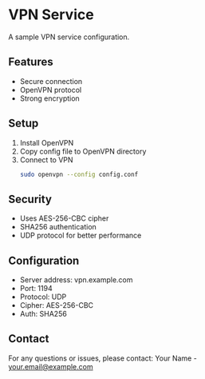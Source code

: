# VPN Service

A sample VPN service configuration.

## Features

- Secure connection
- OpenVPN protocol
- Strong encryption

## Setup

1. Install OpenVPN
2. Copy config file to OpenVPN directory
3. Connect to VPN
   ```bash
   sudo openvpn --config config.conf
   ```

## Security

- Uses AES-256-CBC cipher
- SHA256 authentication
- UDP protocol for better performance

## Configuration

- Server address: vpn.example.com
- Port: 1194
- Protocol: UDP
- Cipher: AES-256-CBC
- Auth: SHA256

## Contact

For any questions or issues, please contact:
Your Name - [your.email@example.com](mailto:your.email@example.com)